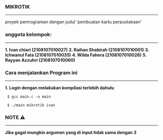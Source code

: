 ### MIKROTIK
<hr>
proyek pemrograman dengan judul 'pembuatan kartu perpustakaan'

### anggota kelompok:
<hr> 
    <b> 1. Ivan chiari (2108107010027)</b>
    <b> 2. Raihan Shabirah (2108107010001)</b>
    <b> 3. Ichwanul Fata (2108107010035)</b>
    <b> 4. Wilda Fahera (2108107010026)</b>
    <b> 5. Rayyan Azzuhri (2108107010060)</b>

### Cara menjalankan Program ini
<hr>
<b>1. Login dengan melakukan kompilasi terlebih dahulu </b>
<pre><code> $ gcc main.c -o main </code></pre>
<pre><code> $ ./main mikrotik ivan </code></pre>

### NOTE ⚠️
<hr>
<b> Jika gagal mungkin argumen yang di input tidak sama dengan 3</b>
